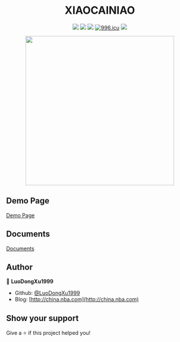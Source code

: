 <h1 align="center">
XIAOCAINIAO
</h1>

<center>

![]( https://img.shields.io/badge/License-MIT-brightgreen.svg  )
[![](https://img.shields.io/badge/Documented-YES-yellowgreen.svg)](https://szhielelp.github.io/JekyllTheme-ProjectGaia-Docs/#/)
[![](https://img.shields.io/badge/author-szhshp-blue.svg)](http://szhshp.org)
[![996.icu](https://img.shields.io/badge/link-996.icu-red.svg)](https://996.icu) 
[![](https://img.shields.io/badge/Demo-YES-yellowgreen.svg)](https://szhielelp.github.io/JekyllTheme-ProjectGaia/#/)

</center> 


<div align=center><img width="400px" src="timg.jepg"/></div>


## Demo Page

[ Demo Page](https://luodongxu1999.github.io/)

## Documents

[    Documents    ](https://luodongxu1999.github.io/)

## Author

👤 **LuoDongXu1999**

* Github: [@LuoDongXu1999](https://github.com/LuoDongXu1999)
* Blog: [http://china.nba.com](http://china.nba.com)

## Show your support

Give a ⭐️ if this project helped you!
